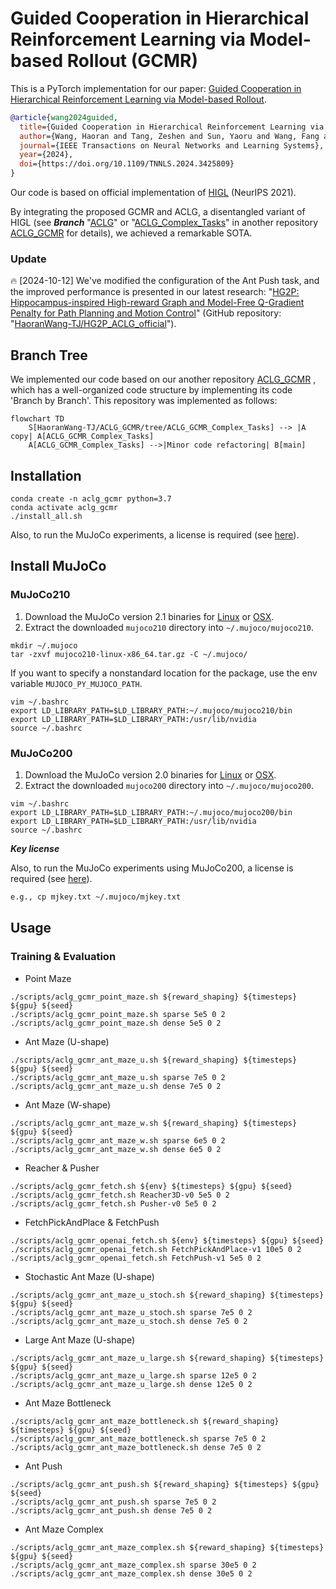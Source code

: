 # Guided Cooperation in Hierarchical Reinforcement Learning via Model-based Rollout (GCMR)
This is a PyTorch implementation for our paper: [Guided Cooperation in Hierarchical Reinforcement Learning via Model-based Rollout](https://ieeexplore.ieee.org/document/10633748).
```bibtex
@article{wang2024guided,
  title={Guided Cooperation in Hierarchical Reinforcement Learning via Model-Based Rollout},
  author={Wang, Haoran and Tang, Zeshen and Sun, Yaoru and Wang, Fang and Zhang, Siyu and Chen, Yeming},
  journal={IEEE Transactions on Neural Networks and Learning Systems},
  year={2024},
  doi={https://doi.org/10.1109/TNNLS.2024.3425809}
}
```
Our code is based on official implementation of [HIGL](https://github.com/junsu-kim97/HIGL) (NeurIPS 2021).

By integrating the proposed GCMR and ACLG, a disentangled variant of HIGL (see ***Branch*** "[ACLG](https://github.com/HaoranWang-TJ/ACLG_GCMR/tree/ACLG)" or "[ACLG_Complex_Tasks](https://github.com/HaoranWang-TJ/ACLG_GCMR/tree/ACLG_Complex_Tasks)" in another repository [ACLG_GCMR](https://github.com/HaoranWang-TJ/ACLG_GCMR) for details), we achieved a remarkable SOTA.

### Update
:fire: [2024-10-12] We've modified the configuration of the Ant Push task, and the improved performance is presented in our latest research: "[HG2P: Hippocampus-inspired High-reward Graph and Model-Free Q-Gradient Penalty for Path Planning and Motion Control](https://arxiv.org/abs/2410.09505)" (GitHub repository: "[HaoranWang-TJ/HG2P_ACLG_official](https://github.com/HaoranWang-TJ/HG2P_ACLG_official)").

## Branch Tree
We implemented our code based on our another repository [ACLG_GCMR](https://github.com/HaoranWang-TJ/ACLG_GCMR) , which has a well-organized code structure by implementing its code 'Branch by Branch'. This repository was implemented as follows:

```mermaid
flowchart TD
    S[HaoranWang-TJ/ACLG_GCMR/tree/ACLG_GCMR_Complex_Tasks] --> |A copy| A[ACLG_GCMR_Complex_Tasks]
    A[ACLG_GCMR_Complex_Tasks] -->|Minor code refactoring| B[main]
```

## Installation
```
conda create -n aclg_gcmr python=3.7
conda activate aclg_gcmr
./install_all.sh
```

Also, to run the MuJoCo experiments, a license is required (see [here](https://www.roboti.us/license.html)).

## Install MuJoCo
### MuJoCo210
1. Download the MuJoCo version 2.1 binaries for
   [Linux](https://mujoco.org/download/mujoco210-linux-x86_64.tar.gz) or
   [OSX](https://mujoco.org/download/mujoco210-macos-x86_64.tar.gz).
2. Extract the downloaded `mujoco210` directory into `~/.mujoco/mujoco210`.
```
mkdir ~/.mujoco
tar -zxvf mujoco210-linux-x86_64.tar.gz -C ~/.mujoco/
```

If you want to specify a nonstandard location for the package,
use the env variable `MUJOCO_PY_MUJOCO_PATH`.
```
vim ~/.bashrc
export LD_LIBRARY_PATH=$LD_LIBRARY_PATH:~/.mujoco/mujoco210/bin
export LD_LIBRARY_PATH=$LD_LIBRARY_PATH:/usr/lib/nvidia
source ~/.bashrc
```

### MuJoCo200
1. Download the MuJoCo version 2.0 binaries for
   [Linux](https://www.roboti.us/download/mujoco200_linux.zip) or
   [OSX](https://www.roboti.us/download/mujoco200_macos.zip).
2. Extract the downloaded `mujoco200` directory into `~/.mujoco/mujoco200`.

```
vim ~/.bashrc
export LD_LIBRARY_PATH=$LD_LIBRARY_PATH:~/.mujoco/mujoco200/bin
export LD_LIBRARY_PATH=$LD_LIBRARY_PATH:/usr/lib/nvidia
source ~/.bashrc
```

***Key license***

Also, to run the MuJoCo experiments using MuJoCo200, a license is required (see [here](https://www.roboti.us/license.html)).
```bash
e.g., cp mjkey.txt ~/.mujoco/mjkey.txt
```

## Usage
### Training & Evaluation
- Point Maze
```
./scripts/aclg_gcmr_point_maze.sh ${reward_shaping} ${timesteps} ${gpu} ${seed}
./scripts/aclg_gcmr_point_maze.sh sparse 5e5 0 2
./scripts/aclg_gcmr_point_maze.sh dense 5e5 0 2
```

- Ant Maze (U-shape)
```
./scripts/aclg_gcmr_ant_maze_u.sh ${reward_shaping} ${timesteps} ${gpu} ${seed}
./scripts/aclg_gcmr_ant_maze_u.sh sparse 7e5 0 2
./scripts/aclg_gcmr_ant_maze_u.sh dense 7e5 0 2
```

- Ant Maze (W-shape)
```
./scripts/aclg_gcmr_ant_maze_w.sh ${reward_shaping} ${timesteps} ${gpu} ${seed}
./scripts/aclg_gcmr_ant_maze_w.sh sparse 6e5 0 2
./scripts/aclg_gcmr_ant_maze_w.sh dense 6e5 0 2
```

- Reacher & Pusher
```
./scripts/aclg_gcmr_fetch.sh ${env} ${timesteps} ${gpu} ${seed}
./scripts/aclg_gcmr_fetch.sh Reacher3D-v0 5e5 0 2
./scripts/aclg_gcmr_fetch.sh Pusher-v0 5e5 0 2
```

- FetchPickAndPlace & FetchPush
```
./scripts/aclg_gcmr_openai_fetch.sh ${env} ${timesteps} ${gpu} ${seed}
./scripts/aclg_gcmr_openai_fetch.sh FetchPickAndPlace-v1 10e5 0 2
./scripts/aclg_gcmr_openai_fetch.sh FetchPush-v1 5e5 0 2
```

- Stochastic Ant Maze (U-shape)
```
./scripts/aclg_gcmr_ant_maze_u_stoch.sh ${reward_shaping} ${timesteps} ${gpu} ${seed}
./scripts/aclg_gcmr_ant_maze_u_stoch.sh sparse 7e5 0 2
./scripts/aclg_gcmr_ant_maze_u_stoch.sh dense 7e5 0 2
```

- Large Ant Maze (U-shape)
```
./scripts/aclg_gcmr_ant_maze_u_large.sh ${reward_shaping} ${timesteps} ${gpu} ${seed}
./scripts/aclg_gcmr_ant_maze_u_large.sh sparse 12e5 0 2
./scripts/aclg_gcmr_ant_maze_u_large.sh dense 12e5 0 2
```

- Ant Maze Bottleneck
```
./scripts/aclg_gcmr_ant_maze_bottleneck.sh ${reward_shaping} ${timesteps} ${gpu} ${seed}
./scripts/aclg_gcmr_ant_maze_bottleneck.sh sparse 7e5 0 2
./scripts/aclg_gcmr_ant_maze_bottleneck.sh dense 7e5 0 2
```

- Ant Push
```
./scripts/aclg_gcmr_ant_push.sh ${reward_shaping} ${timesteps} ${gpu} ${seed}
./scripts/aclg_gcmr_ant_push.sh sparse 7e5 0 2
./scripts/aclg_gcmr_ant_push.sh dense 7e5 0 2
```

- Ant Maze Complex
```
./scripts/aclg_gcmr_ant_maze_complex.sh ${reward_shaping} ${timesteps} ${gpu} ${seed}
./scripts/aclg_gcmr_ant_maze_complex.sh sparse 30e5 0 2
./scripts/aclg_gcmr_ant_maze_complex.sh dense 30e5 0 2
```